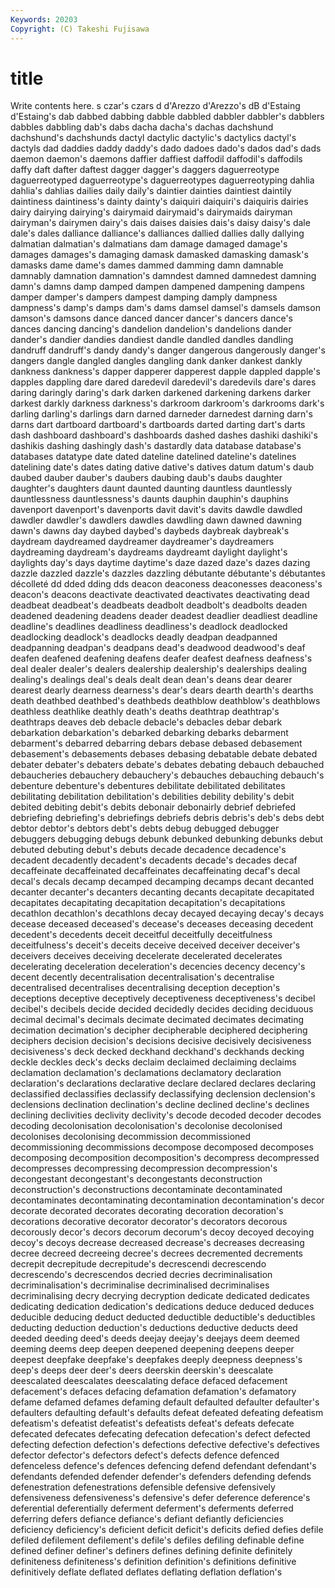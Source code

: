 ```yaml
---
Keywords: 20203 
Copyright: (C) Takeshi Fujisawa
---
```


# title

Write contents here.
s czar's czars d d'Arezzo
d'Arezzo's dB d'Estaing d'Estaing's dab dabbed dabbing dabble dabbled dabbler
dabbler's dabblers dabbles dabbling dab's dabs dacha dacha's dachas dachshund
dachshund's dachshunds dactyl dactylic dactylic's dactylics dactyl's dactyls dad daddies
daddy daddy's dado dadoes dado's dados dad's dads daemon daemon's
daemons daffier daffiest daffodil daffodil's daffodils daffy daft dafter daftest
dagger dagger's daggers daguerreotype daguerreotyped daguerreotype's daguerreotypes daguerreotyping dahlia dahlia's
dahlias dailies daily daily's daintier dainties daintiest daintily daintiness daintiness's
dainty dainty's daiquiri daiquiri's daiquiris dairies dairy dairying dairying's dairymaid
dairymaid's dairymaids dairyman dairyman's dairymen dairy's dais daises daisies dais's
daisy daisy's dale dale's dales dalliance dalliance's dalliances dallied dallies
dally dallying dalmatian dalmatian's dalmatians dam damage damaged damage's damages
damages's damaging damask damasked damasking damask's damasks dame dame's dames
dammed damming damn damnable damnably damnation damnation's damndest damned damnedest
damning damn's damns damp damped dampen dampened dampening dampens damper
damper's dampers dampest damping damply dampness dampness's damp's damps dam's
dams damsel damsel's damsels damson damson's damsons dance danced dancer
dancer's dancers dance's dances dancing dancing's dandelion dandelion's dandelions dander
dander's dandier dandies dandiest dandle dandled dandles dandling dandruff dandruff's
dandy dandy's danger dangerous dangerously danger's dangers dangle dangled dangles
dangling dank danker dankest dankly dankness dankness's dapper dapperer dapperest
dapple dappled dapple's dapples dappling dare dared daredevil daredevil's daredevils
dare's dares daring daringly daring's dark darken darkened darkening darkens
darker darkest darkly darkness darkness's darkroom darkroom's darkrooms dark's darling
darling's darlings darn darned darneder darnedest darning darn's darns dart
dartboard dartboard's dartboards darted darting dart's darts dash dashboard dashboard's
dashboards dashed dashes dashiki dashiki's dashikis dashing dashingly dash's dastardly
data database database's databases datatype date dated dateline datelined dateline's
datelines datelining date's dates dating dative dative's datives datum datum's
daub daubed dauber dauber's daubers daubing daub's daubs daughter daughter's
daughters daunt daunted daunting dauntless dauntlessly dauntlessness dauntlessness's daunts dauphin
dauphin's dauphins davenport davenport's davenports davit davit's davits dawdle dawdled
dawdler dawdler's dawdlers dawdles dawdling dawn dawned dawning dawn's dawns
day daybed daybed's daybeds daybreak daybreak's daydream daydreamed daydreamer daydreamer's
daydreamers daydreaming daydream's daydreams daydreamt daylight daylight's daylights day's days
daytime daytime's daze dazed daze's dazes dazing dazzle dazzled dazzle's
dazzles dazzling débutante débutante's débutantes décolleté dd dded dding dds
deacon deaconess deaconesses deaconess's deacon's deacons deactivate deactivated deactivates deactivating
dead deadbeat deadbeat's deadbeats deadbolt deadbolt's deadbolts deaden deadened deadening
deadens deader deadest deadlier deadliest deadline deadline's deadlines deadliness deadliness's
deadlock deadlocked deadlocking deadlock's deadlocks deadly deadpan deadpanned deadpanning deadpan's
deadpans dead's deadwood deadwood's deaf deafen deafened deafening deafens deafer
deafest deafness deafness's deal dealer dealer's dealers dealership dealership's dealerships
dealing dealing's dealings deal's deals dealt dean dean's deans dear
dearer dearest dearly dearness dearness's dear's dears dearth dearth's dearths
death deathbed deathbed's deathbeds deathblow deathblow's deathblows deathless deathlike deathly
death's deaths deathtrap deathtrap's deathtraps deaves deb debacle debacle's debacles
debar debark debarkation debarkation's debarked debarking debarks debarment debarment's debarred
debarring debars debase debased debasement debasement's debasements debases debasing debatable
debate debated debater debater's debaters debate's debates debating debauch debauched
debaucheries debauchery debauchery's debauches debauching debauch's debenture debenture's debentures debilitate
debilitated debilitates debilitating debilitation debilitation's debilities debility debility's debit debited
debiting debit's debits debonair debonairly debrief debriefed debriefing debriefing's debriefings
debriefs debris debris's deb's debs debt debtor debtor's debtors debt's
debts debug debugged debugger debuggers debugging debugs debunk debunked debunking
debunks debut debuted debuting debut's debuts decade decadence decadence's decadent
decadently decadent's decadents decade's decades decaf decaffeinate decaffeinated decaffeinates decaffeinating
decaf's decal decal's decals decamp decamped decamping decamps decant decanted
decanter decanter's decanters decanting decants decapitate decapitated decapitates decapitating decapitation
decapitation's decapitations decathlon decathlon's decathlons decay decayed decaying decay's decays
decease deceased deceased's decease's deceases deceasing decedent decedent's decedents deceit
deceitful deceitfully deceitfulness deceitfulness's deceit's deceits deceive deceived deceiver deceiver's
deceivers deceives deceiving decelerate decelerated decelerates decelerating deceleration deceleration's decencies
decency decency's decent decently decentralisation decentralisation's decentralise decentralised decentralises decentralising
deception deception's deceptions deceptive deceptively deceptiveness deceptiveness's decibel decibel's decibels
decide decided decidedly decides deciding deciduous decimal decimal's decimals decimate
decimated decimates decimating decimation decimation's decipher decipherable deciphered deciphering deciphers
decision decision's decisions decisive decisively decisiveness decisiveness's deck decked deckhand
deckhand's deckhands decking deckle deckles deck's decks declaim declaimed declaiming
declaims declamation declamation's declamations declamatory declaration declaration's declarations declarative declare
declared declares declaring declassified declassifies declassify declassifying declension declension's declensions
declination declination's decline declined decline's declines declining declivities declivity declivity's
decode decoded decoder decodes decoding decolonisation decolonisation's decolonise decolonised decolonises
decolonising decommission decommissioned decommissioning decommissions decompose decomposed decomposes decomposing decomposition
decomposition's decompress decompressed decompresses decompressing decompression decompression's decongestant decongestant's decongestants
deconstruction deconstruction's deconstructions decontaminate decontaminated decontaminates decontaminating decontamination decontamination's decor
decorate decorated decorates decorating decoration decoration's decorations decorative decorator decorator's
decorators decorous decorously decor's decors decorum decorum's decoy decoyed decoying
decoy's decoys decrease decreased decrease's decreases decreasing decree decreed decreeing
decree's decrees decremented decrements decrepit decrepitude decrepitude's decrescendi decrescendo decrescendo's
decrescendos decried decries decriminalisation decriminalisation's decriminalise decriminalised decriminalises decriminalising decry
decrying decryption dedicate dedicated dedicates dedicating dedication dedication's dedications deduce
deduced deduces deducible deducing deduct deducted deductible deductible's deductibles deducting
deduction deduction's deductions deductive deducts deed deeded deeding deed's deeds
deejay deejay's deejays deem deemed deeming deems deep deepen deepened
deepening deepens deeper deepest deepfake deepfake's deepfakes deeply deepness deepness's
deep's deeps deer deer's deers deerskin deerskin's deescalate deescalated deescalates
deescalating deface defaced defacement defacement's defaces defacing defamation defamation's defamatory
defame defamed defames defaming default defaulted defaulter defaulter's defaulters defaulting
default's defaults defeat defeated defeating defeatism defeatism's defeatist defeatist's defeatists
defeat's defeats defecate defecated defecates defecating defecation defecation's defect defected
defecting defection defection's defections defective defective's defectives defector defector's defectors
defect's defects defence defenced defenceless defence's defences defencing defend defendant
defendant's defendants defended defender defender's defenders defending defends defenestration defenestrations
defensible defensive defensively defensiveness defensiveness's defensive's defer deference deference's deferential
deferentially deferment deferment's deferments deferred deferring defers defiance defiance's defiant
defiantly deficiencies deficiency deficiency's deficient deficit deficit's deficits defied defies
defile defiled defilement defilement's defile's defiles defiling definable define defined
definer definer's definers defines defining definite definitely definiteness definiteness's definition
definition's definitions definitive definitively deflate deflated deflates deflating deflation deflation's
